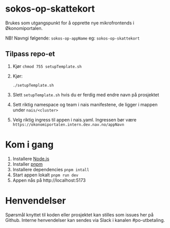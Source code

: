 # sokos-op-skattekort

Brukes som utgangspunkt for å opprette nye mikrofrontends i Økonomiportalen.

NB! Navngi følgende: `sokos-op-appName` eg: `sokos-op-skattekort`

## Tilpass repo-et

1. Kjør `chmod 755 setupTemplate.sh`
2. Kjør:
   ```
   ./setupTemplate.sh
   ```
3. Slett `setupTemplate.sh` hvis du er ferdig med endre navn på prosjektet

4. Sett riktig namespace og team i nais manifestene, de ligger i mappen under `nais/<cluster>`
5. Velg riktig ingress til appen i nais.yaml. Ingressen bør være `https://okonomiportalen.intern.dev.nav.no/appNavn`

# Kom i gang

1. Installere [Node.js](https://nodejs.dev/en/)
2. Installer [pnpm](https://pnpm.io/)
3. Installere dependencies `pnpm intall`
4. Start appen lokalt `pnpm run dev`
5. Appen nås på http://localhost:5173

# Henvendelser

Spørsmål knyttet til koden eller prosjektet kan stilles som issues her på Github.
Interne henvendelser kan sendes via Slack i kanalen #po-utbetaling.
